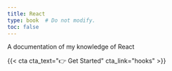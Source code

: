 ```yaml
---
title: React
type: book  # Do not modify.
toc: false
---
```

A documentation of my knowledge of React
<!-- 这里主要记录在学习React过程中的感悟 -->
{{< cta cta_text="👉 Get Started" cta_link="hooks" >}}